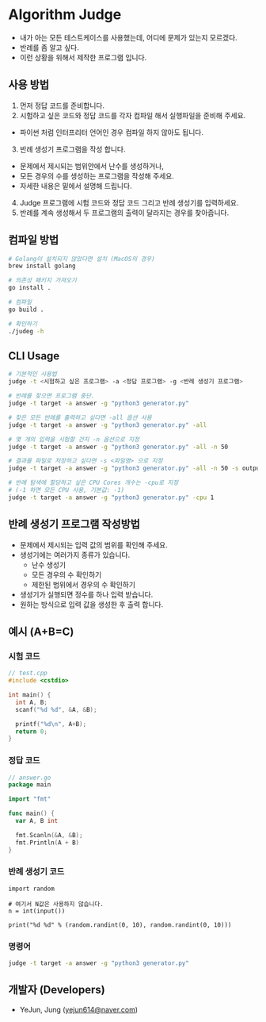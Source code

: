 # Algorithm Judge

- 내가 아는 모든 테스트케이스를 사용했는데, 어디에 문제가 있는지 모르겠다.
- 반례를 좀 알고 싶다.
- 이런 상황을 위해서 제작한 프로그램 입니다.

## 사용 방법
1. 먼저 정답 코드를 준비합니다.
2. 시험하고 싶은 코드와 정답 코드를 각자 컴파일 해서 실행파일을 준비해 주세요.
  - 파이썬 처럼 인터프리터 언어인 경우 컴파일 하지 않아도 됩니다.
3. 반례 생성기 프로그램을 작성 합니다.
  - 문제에서 제시되는 범위안에서 난수를 생성하거나,
  - 모든 경우의 수를 생성하는 프로그램을 작성해 주세요.
  - 자세한 내용은 밑에서 설명해 드립니다.
4. Judge 프로그램에 시험 코드와 정답 코드 그리고 반례 생성기를 입력하세요.
5. 반례를 계속 생성해서 두 프로그램의 출력이 달라지는 경우를 찾아줍니다.

## 컴파일 방법
```bash
# Golang이 설치되지 않았다면 설치 (MacOS의 경우)
brew install golang

# 의존성 패키지 가져오기
go install .

# 컴파일
go build .

# 확인하기
./judeg -h
```

## CLI Usage
```bash
# 기본적인 사용법
judge -t <시험하고 싶은 프로그램> -a <정답 프로그램> -g <반례 생성기 프로그램>

# 반례를 찾으면 프로그램 중단.
judge -t target -a answer -g "python3 generator.py"

# 찾은 모든 반례를 출력하고 싶다면 -all 옵션 사용
judge -t target -a answer -g "python3 generator.py" -all

# 몇 개의 입력을 시험할 건지 -n 옵션으로 지정
judge -t target -a answer -g "python3 generator.py" -all -n 50

# 결과를 파일로 저장하고 싶다면 -s <파일명> 으로 지정
judge -t target -a answer -g "python3 generator.py" -all -n 50 -s output.txt

# 반례 탐색에 할당하고 싶은 CPU Cores 개수는 -cpu로 지정
# (-1 하면 모든 CPU 사용, 기본값: -1)
judge -t target -a answer -g "python3 generator.py" -cpu 1
```

## 반례 생성기 프로그램 작성방법
- 문제에서 제시되는 입력 값의 범위를 확인해 주세요.
- 생성기에는 여러가지 종류가 있습니다.
  - 난수 생성기
  - 모든 경우의 수 확인하기
  - 제한된 범위에서 경우의 수 확인하기
- 생성기가 실행되면 정수를 하나 입력 받습니다.
- 원하는 방식으로 입력 값을 생성한 후 출력 합니다.

## 예시 (A+B=C)
### 시험 코드
```C++
// test.cpp
#include <cstdio>

int main() {
  int A, B;
  scanf("%d %d", &A, &B);

  printf("%d\n", A+B);
  return 0;
}
```

### 정답 코드
```go
// answer.go
package main

import "fmt"

func main() {
  var A, B int

  fmt.Scanln(&A, &B);
  fmt.Println(A + B)
}
```

### 반례 생성기 코드
```Python3
import random

# 여기서 N값은 사용하지 않습니다.
n = int(input())

print("%d %d" % (random.randint(0, 10), random.randint(0, 10)))
```

### 명령어
```bash
judge -t target -a answer -g "python3 generator.py"
```

## 개발자 (Developers)
- YeJun, Jung (yejun614@naver.com)

